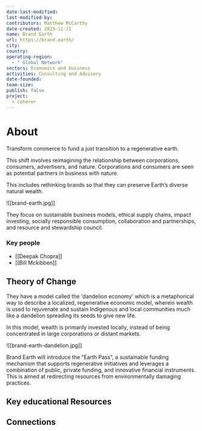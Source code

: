 ```yaml
---
date-last-modified: 
last-modified-by: 
contributors: Matthew McCarthy
date-created: 2023-11-21
name: Brand Earth
url: https://brand.earth/
city: 
country: 
operating-region:
  - " Global Network"
sectors: Economics and business
activities: Consulting and Advisory
date-founded: 
team-size: 
publish: false
project:
  - cohere+
---
```


# About 

Transform commerce to fund a just transition to a regenerative earth. 

This shift involves reimagining the relationship between corporations, consumers, advertisers, and nature. Corporations and consumers are seen as potential partners in business with nature.

This includes rethinking brands so that they can preserve Earth’s diverse natural wealth.


![[brand-earth.jpg]]

They focus on sustainable business models, ethical supply chains, impact investing, socially responsible consumption, collaboration and partnerships, and resource and stewardship council. 
### Key people 

- [[Deepak Chopra]]
- [[Bill Mckibben]]

## Theory of Change 

They have a model called the 'dandelion economy' which is a metaphorical way to describe a localized, regenerative economic model, wherein wealth is used to rejuvenate and sustain Indigenous and local communities much like a dandelion spreading its seeds to give new life.

In this model, wealth is primarily invested locally, instead of being concentrated in large corporations or distant markets. 

![[brand-earth-dandelion.jpg]]

Brand Earth will introduce the “Earth Pass”, a sustainable funding mechanism that supports regenerative initiatives and leverages a combination of public, private funding, and innovative financial instruments. This is aimed at redirecting resources from environmentally damaging practices.
## Key educational Resources 


## Connections 



